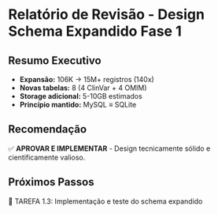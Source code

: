 # Relatório de Revisão - Design Schema Expandido Fase 1

## Resumo Executivo
- **Expansão:** 106K → 15M+ registros (140x)
- **Novas tabelas:** 8 (4 ClinVar + 4 OMIM)
- **Storage adicional:** 5-10GB estimados
- **Princípio mantido:** MySQL ≡ SQLite

## Recomendação
✅ **APROVAR E IMPLEMENTAR** - Design tecnicamente sólido e cientificamente valioso.

## Próximos Passos
🚀 TAREFA 1.3: Implementação e teste do schema expandido

